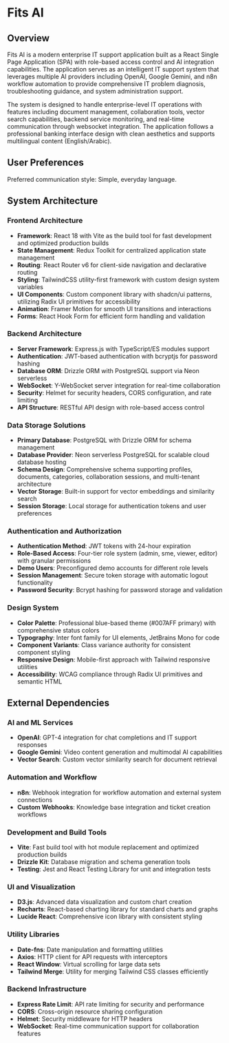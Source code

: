 # Fits AI

## Overview

Fits AI is a modern enterprise IT support application built as a React Single Page Application (SPA) with role-based access control and AI integration capabilities. The application serves as an intelligent IT support system that leverages multiple AI providers including OpenAI, Google Gemini, and n8n workflow automation to provide comprehensive IT problem diagnosis, troubleshooting guidance, and system administration support.

The system is designed to handle enterprise-level IT operations with features including document management, collaboration tools, vector search capabilities, backend service monitoring, and real-time communication through websocket integration. The application follows a professional banking interface design with clean aesthetics and supports multilingual content (English/Arabic).

## User Preferences

Preferred communication style: Simple, everyday language.

## System Architecture

### Frontend Architecture
- **Framework**: React 18 with Vite as the build tool for fast development and optimized production builds
- **State Management**: Redux Toolkit for centralized application state management
- **Routing**: React Router v6 for client-side navigation and declarative routing
- **Styling**: TailwindCSS utility-first framework with custom design system variables
- **UI Components**: Custom component library with shadcn/ui patterns, utilizing Radix UI primitives for accessibility
- **Animation**: Framer Motion for smooth UI transitions and interactions
- **Forms**: React Hook Form for efficient form handling and validation

### Backend Architecture
- **Server Framework**: Express.js with TypeScript/ES modules support
- **Authentication**: JWT-based authentication with bcryptjs for password hashing
- **Database ORM**: Drizzle ORM with PostgreSQL support via Neon serverless
- **WebSocket**: Y-WebSocket server integration for real-time collaboration
- **Security**: Helmet for security headers, CORS configuration, and rate limiting
- **API Structure**: RESTful API design with role-based access control

### Data Storage Solutions
- **Primary Database**: PostgreSQL with Drizzle ORM for schema management
- **Database Provider**: Neon serverless PostgreSQL for scalable cloud database hosting
- **Schema Design**: Comprehensive schema supporting profiles, documents, categories, collaboration sessions, and multi-tenant architecture
- **Vector Storage**: Built-in support for vector embeddings and similarity search
- **Session Storage**: Local storage for authentication tokens and user preferences

### Authentication and Authorization
- **Authentication Method**: JWT tokens with 24-hour expiration
- **Role-Based Access**: Four-tier role system (admin, sme, viewer, editor) with granular permissions
- **Demo Users**: Preconfigured demo accounts for different role levels
- **Session Management**: Secure token storage with automatic logout functionality
- **Password Security**: Bcrypt hashing for password storage and validation

### Design System
- **Color Palette**: Professional blue-based theme (#007AFF primary) with comprehensive status colors
- **Typography**: Inter font family for UI elements, JetBrains Mono for code
- **Component Variants**: Class variance authority for consistent component styling
- **Responsive Design**: Mobile-first approach with Tailwind responsive utilities
- **Accessibility**: WCAG compliance through Radix UI primitives and semantic HTML

## External Dependencies

### AI and ML Services
- **OpenAI**: GPT-4 integration for chat completions and IT support responses
- **Google Gemini**: Video content generation and multimodal AI capabilities
- **Vector Search**: Custom vector similarity search for document retrieval

### Automation and Workflow
- **n8n**: Webhook integration for workflow automation and external system connections
- **Custom Webhooks**: Knowledge base integration and ticket creation workflows

### Development and Build Tools
- **Vite**: Fast build tool with hot module replacement and optimized production builds
- **Drizzle Kit**: Database migration and schema generation tools
- **Testing**: Jest and React Testing Library for unit and integration tests

### UI and Visualization
- **D3.js**: Advanced data visualization and custom chart creation
- **Recharts**: React-based charting library for standard charts and graphs
- **Lucide React**: Comprehensive icon library with consistent styling

### Utility Libraries
- **Date-fns**: Date manipulation and formatting utilities
- **Axios**: HTTP client for API requests with interceptors
- **React Window**: Virtual scrolling for large data sets
- **Tailwind Merge**: Utility for merging Tailwind CSS classes efficiently

### Backend Infrastructure
- **Express Rate Limit**: API rate limiting for security and performance
- **CORS**: Cross-origin resource sharing configuration
- **Helmet**: Security middleware for HTTP headers
- **WebSocket**: Real-time communication support for collaboration features